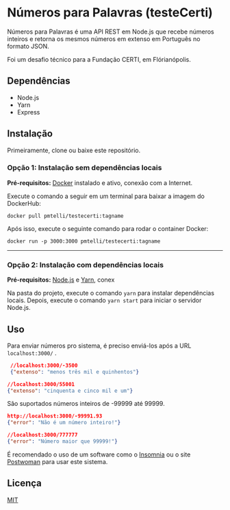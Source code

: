 
# Números para Palavras (testeCerti)

Números para Palavras é uma API REST em Node.js que recebe números inteiros e retorna os mesmos números em extenso em Português no formato JSON.

Foi um desafio técnico para a Fundação CERTI, em Flórianópolis.

## Dependências

- Node.js
- Yarn
- Express

## Instalação

Primeiramente, clone ou baixe este repositório.


### Opção 1: Instalação sem dependências locais

**Pré-requisitos:** [Docker](https://docs.docker.com/install/) instalado e ativo, conexão com a Internet.

Execute o comando a seguir em um terminal para baixar a imagem do DockerHub:

```docker
docker pull pmtelli/testecerti:tagname
```

Após isso, execute o seguinte comando para rodar o container Docker:

```docker
docker run -p 3000:3000 pmtelli/testecerti:tagname
```

---

### Opção 2: Instalação com dependências locais

**Pré-requisitos:** [Node.js](https://nodejs.org/en/download/) e [Yarn](https://yarnpkg.com), conex

Na pasta do projeto, execute o comando ```yarn``` para instalar dependências locais. Depois, execute o comando ```yarn start``` para iniciar o servidor Node.js.

## Uso

Para enviar números pro sistema, é preciso enviá-los após a URL ```localhost:3000/``` .

```json
 //localhost:3000/-3500
 {"extenso": "menos três mil e quinhentos"}

//localhost:3000/55001
{"extenso": "cinquenta e cinco mil e um"}
```

São suportados números inteiros de -99999 até 99999. 

```json
http://localhost:3000/-99991.93
{"error": "Não é um número inteiro!"}

//localhost:3000/777777
{"error": "Número maior que 99999!"}
```


É recomendado o uso de um software como o [Insomnia](https://insomnia.rest/) ou o site [Postwoman](https://postwoman.io/) para usar este sistema.

## Licença
[MIT](https://choosealicense.com/licenses/mit/)
